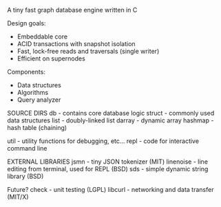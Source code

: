A tiny fast graph database engine written in C

Design goals:
- Embeddable core
- ACID transactions with snapshot isolation
- Fast, lock-free reads and traversals (single writer)
- Efficient on supernodes

Components:
- Data structures
- Algorithms
- Query analyzer

SOURCE DIRS
db - contains core database logic
struct - commonly used data structures
	list - doubly-linked list
	darray - dynamic array
	hashmap - hash table (chaining)

util - utility functions for debugging, etc...
repl - code for interactive command line

EXTERNAL LIBRARIES
jsmn - tiny JSON tokenizer (MIT)
linenoise - line editing from terminal, used for REPL (BSD)
sds - simple dynamic string library (BSD)

Future?
check - unit testing (LGPL)
libcurl - networking and data transfer (MIT/X)
